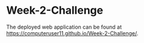 # Week-2-Challenge

The deployed web application can be found at https://computeruser11.github.io/Week-2-Challenge/.